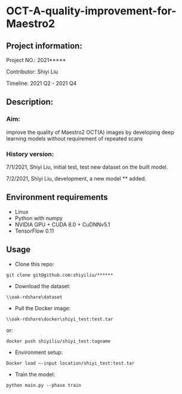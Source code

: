 # OCT-A-quality-improvement-for-Maestro2
## Project information:
Project NO.: 2021*****

Contributor: Shiyi Liu

Timeline: 2021 Q2 - 2021 Q4

## Description:
### Aim: 
improve the quality of Maestro2 OCT(A) images by developing deep learning models without requirement of repeated scans

### History version: 

7/1/2021, Shiyi Liu, initial test, test new dataset on the built model.

7/2/2021, Shiyi Liu, development, a new model ** added.

## Environment requirements
- Linux
- Python with numpy
- NVIDIA GPU + CUDA 8.0 + CuDNNv5.1
- TensorFlow 0.11

## Usage
- Clone this repo:
```
git clone git@github.com:shiyiliu/******
```

- Download the dataset:
```
\\oak-rdshare\dataset
```
- Pull the Docker image:
```
\\oak-rdshare\docker\shiyi_test:test.tar
```
  or: 
  ```
  docker push shiyiliu/shiyi_test:tagname
  ```
- Environment setup:
```
Docker load –-input location/shiyi_test:test.tar
```

- Train the model:
```
python main.py --phase train
```
